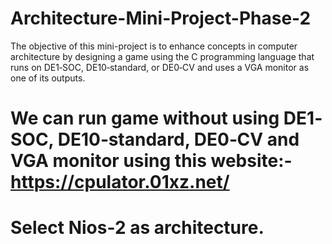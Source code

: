 # Architecture-Mini-Project-Phase-2
The objective of this mini-project is to enhance concepts in computer architecture by designing a game using the C programming language that runs on DE1‐SOC, DE10‐standard, or DE0‐CV and uses a VGA monitor as one of its outputs.

# We can run game without using DE1‐SOC, DE10‐standard, DE0‐CV and VGA monitor using this website:- https://cpulator.01xz.net/

# Select Nios-2 as architecture.
